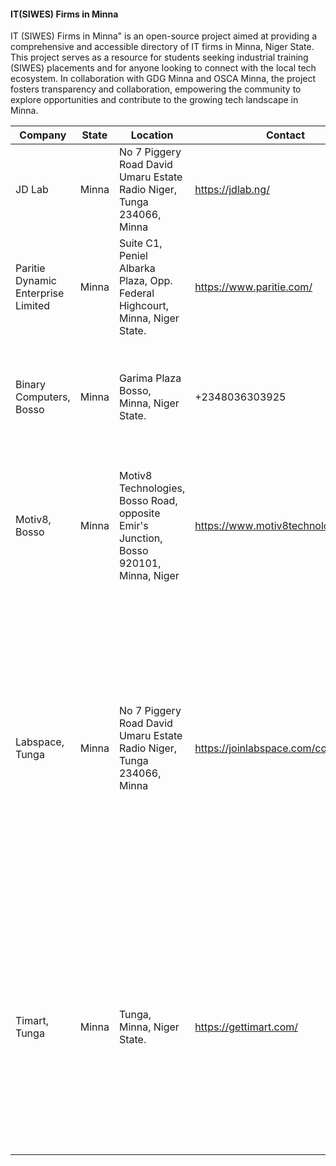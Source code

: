 #### IT(SIWES) Firms in Minna
IT (SIWES) Firms in Minna" is an open-source project aimed at providing a comprehensive and accessible directory of IT firms in Minna, Niger State. This project serves as a resource for students seeking industrial training (SIWES) placements and for anyone looking to connect with the local tech ecosystem. In collaboration with GDG Minna and OSCA Minna, the project fosters transparency and collaboration, empowering the community to explore opportunities and contribute to the growing tech landscape in Minna.


| Company                            | State | Location                                                     | Contact                  | Info                                                         |
| ---------------------------------- | ----- | ------------------------------------------------------------ | ------------------------ | ------------------------------------------------------------ |
| JD Lab                             | Minna | No 7 Piggery Road David Umaru Estate Radio Niger, Tunga 234066, Minna | https://jdlab.ng/        | JD LAB is a tech solution company in Minna, Niger State, Nigeria. |
| Paritie Dynamic Enterprise Limited | Minna | Suite C1, Peniel Albarka Plaza, Opp. Federal Highcourt, Minna, Niger State. | https://www.paritie.com/ | Paritie Dynamic Enterprise Limited is a tech solution company in Minna, Niger State, Nigeria. |
| Binary Computers, Bosso | Minna | Garima Plaza Bosso, Minna, Niger State. | +2348036303925 | Binary Computers Nigeria Limited is a tech company in Bosso, Minna, Niger State, Nigeria. |
| Motiv8, Bosso | Minna | Motiv8 Technologies, Bosso Road, opposite Emir's Junction, Bosso 920101, Minna, Niger | https://www.motiv8technologies.com/ | Learn in-demand digital skills, use a workspace and Launch your projects - Every time, within budget and right on time |
| Labspace, Tunga | Minna | No 7 Piggery Road David Umaru Estate Radio Niger, Tunga 234066, Minna | https://joinlabspace.com/co-working/ | Labspace caters to a community of Innovators, Entrepreneurs and Startups by providing access to capacity building programs and training, co-working services, mentorship, business development, funding opportunities and access to a network of like minds and industry experts. |
| Timart, Tunga | Minna | Tunga, Minna, Niger State. | https://gettimart.com/ | Timart Business App - the ultimate inventory management solution for businesses of all sizes. With our app, you can easily track and manage your inventory in real-time, improving efficiency and reducing the risk of stock-outs or overstocking. |
